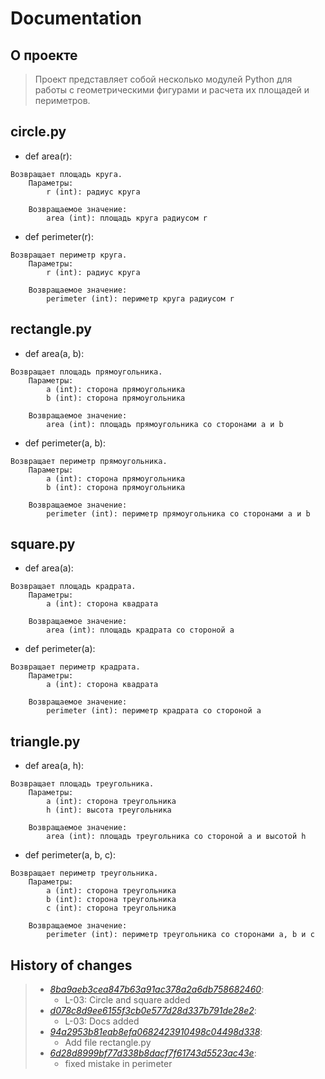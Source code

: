 # Documentation

## О проекте

> Проект представляет собой несколько модулей Python для работы с геометрическими фигурами и расчета их площадей и периметров.

## circle.py

- def area(r):

```
Возвращает площадь круга.
    Параметры:
        r (int): радиус круга

    Возвращаемое значение:
        area (int): площадь круга радиусом r
```

- def perimeter(r):

```
Возвращает периметр круга.
    Параметры:
        r (int): радиус круга

    Возвращаемое значение:
        perimeter (int): периметр круга радиусом r
```

## rectangle.py

- def area(a, b):

```
Возвращает площадь прямоугольника.
    Параметры:
        a (int): сторона прямоугольника
        b (int): сторона прямоугольника

    Возвращаемое значение:
        area (int): площадь прямоугольника со сторонами a и b
```

- def perimeter(a, b):

```
Возвращает периметр прямоугольника.
    Параметры:
        a (int): сторона прямоугольника
        b (int): сторона прямоугольника

    Возвращаемое значение:
        perimeter (int): периметр прямоугольника со сторонами a и b
```

## square.py

- def area(a):

```
Возвращает площадь крадрата.
    Параметры:
        a (int): сторона квадрата

    Возвращаемое значение:
        area (int): площадь крадрата со стороной a
```

- def perimeter(a):

```
Возвращает периметр крадрата.
    Параметры:
        a (int): сторона квадрата

    Возвращаемое значение:
        perimeter (int): периметр крадрата со стороной a
```

## triangle.py

- def area(a, h):

```
Возвращает площадь треугольника.
    Параметры:
        a (int): сторона треугольника
        h (int): высота треугольника

    Возвращаемое значение:
        area (int): площадь треугольника со стороной a и высотой h
```

- def perimeter(a, b, c):

```
Возвращает периметр треугольника.
    Параметры:
        a (int): сторона треугольника
        b (int): сторона треугольника
        c (int): сторона треугольника

    Возвращаемое значение:
        perimeter (int): периметр треугольника со сторонами a, b и с
```

## History of changes

>- *[8ba9aeb3cea847b63a91ac378a2a6db758682460](https://github.com/nkich25kl/geometric_lib/commit/8ba9aeb3cea847b63a91ac378a2a6db758682460)*:
>    - L-03: Circle and square added
>- *[d078c8d9ee6155f3cb0e577d28d337b791de28e2](https://github.com/nkich25kl/geometric_lib/commit/d078c8d9ee6155f3cb0e577d28d337b791de28e2)*:
>    - L-03: Docs added
>- *[94a2953b81eab8efa0682423910498c04498d338](https://github.com/nkich25kl/geometric_lib/commit/94a2953b81eab8efa0682423910498c04498d338)*:
>    - Add file rectangle.py
>- *[6d28d8999bf77d338b8dacf7f61743d5523ac43e](https://github.com/nkich25kl/geometric_lib/commit/6d28d8999bf77d338b8dacf7f61743d5523ac43e)*:
>    - fixed mistake in perimeter


